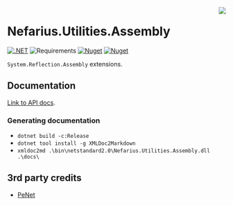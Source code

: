 <img src="assets/NSS-128x128.png" align="right" />

# Nefarius.Utilities.Assembly

[![.NET](https://github.com/nefarius/Nefarius.Utilities.Assembly/actions/workflows/build.yml/badge.svg)](https://github.com/nefarius/Nefarius.Utilities.Assembly/actions/workflows/build.yml) ![Requirements](https://img.shields.io/badge/Requires-.NET%20Standard%202.0-blue.svg) [![Nuget](https://img.shields.io/nuget/v/Nefarius.Utilities.Assembly)](https://www.nuget.org/packages/Nefarius.Utilities.Assembly/) [![Nuget](https://img.shields.io/nuget/dt/Nefarius.Utilities.Assembly)](https://www.nuget.org/packages/Nefarius.Utilities.Assembly/)

`System.Reflection.Assembly` extensions.

## Documentation

[Link to API docs](docs/index.md).

### Generating documentation

- `dotnet build -c:Release`
- `dotnet tool install -g XMLDoc2Markdown`
- `xmldoc2md .\bin\netstandard2.0\Nefarius.Utilities.Assembly.dll .\docs\`

## 3rd party credits

- [PeNet](https://github.com/secana/PeNet)
